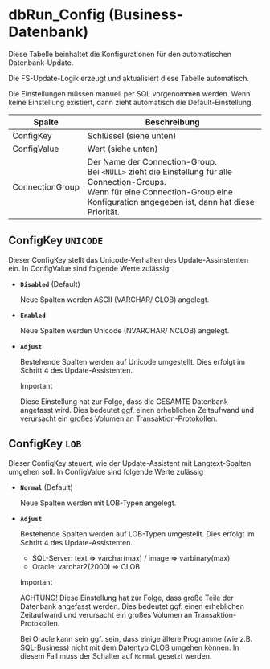# dbRun_Config (Business-Datenbank)

Diese Tabelle beinhaltet die Konfigurationen für den automatischen Datenbank-Update.

Die FS-Update-Logik erzeugt und aktualisiert diese Tabelle automatisch.

Die Einstellungen müssen manuell per SQL vorgenommen werden.
Wenn keine Einstellung existiert, dann zieht automatisch die Default-Einstellung.

| Spalte | Beschreibung
|---    |---
| ConfigKey      |Schlüssel (siehe unten)
| ConfigValue     | Wert (siehe unten)
| ConnectionGroup | Der Name der Connection-Group. <br> Bei `<NULL>` zieht die Einstellung für alle Connection-Groups. <br> Wenn für eine Connection-Group eine Konfiguration angegeben ist, dann hat diese Priorität.

## ConfigKey `UNICODE`

Dieser ConfigKey stellt das Unicode-Verhalten des Update-Assinstenten ein. In ConfigValue sind folgende Werte zulässig:

* **`Disabled`** (Default)

    Neue Spalten werden ASCII (VARCHAR/ CLOB) angelegt.

* **`Enabled`**

    Neue Spalten werden Unicode (NVARCHAR/ NCLOB) angelegt.

* **`Adjust`**

    Bestehende Spalten werden auf Unicode umgestellt. Dies erfolgt im Schritt 4 des Update-Assistenten.

    > [!IMPORTANT]
    > Diese Einstellung hat zur Folge, dass die GESAMTE Datenbank angefasst wird.
    > Dies bedeutet ggf. einen erheblichen Zeitaufwand und verursacht ein großes Volumen an Transaktion-Protokollen.

## ConfigKey `LOB`

Dieser ConfigKey steuert, wie der Update-Assistent mit Langtext-Spalten umgehen soll. In ConfigValue sind folgende Werte zulässig

* **`Normal`** (Default)
  
  Neue Spalten werden mit LOB-Typen angelegt.

* **`Adjust`**

  Bestehende Spalten werden auf LOB-Typen umgestellt. Dies erfolgt im Schritt 4 des Update-Assistenten.

  * SQL-Server: text => varchar(max) / image => varbinary(max)
  * Oracle: varchar2(2000) => CLOB

  > [!IMPORTANT]
  > ACHTUNG! Diese Einstellung hat zur Folge, dass große Teile der Datenbank angefasst werden.
  > Dies bedeutet ggf. einen erheblichen Zeitaufwand und verursacht ein großes Volumen an Transaktion-Protokollen.
  
    Bei Oracle kann sein ggf. sein, dass einige ältere Programme (wie z.B. SQL-Business) nicht mit dem Datentyp CLOB umgehen können. In diesem Fall muss der Schalter auf `Normal` gesetzt werden.
